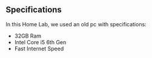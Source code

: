 ## Specifications

In this Home Lab, we used an old pc with specifications:
- 32GB Ram
- Intel Core i5 6th Gen
- Fast Internet Speed
